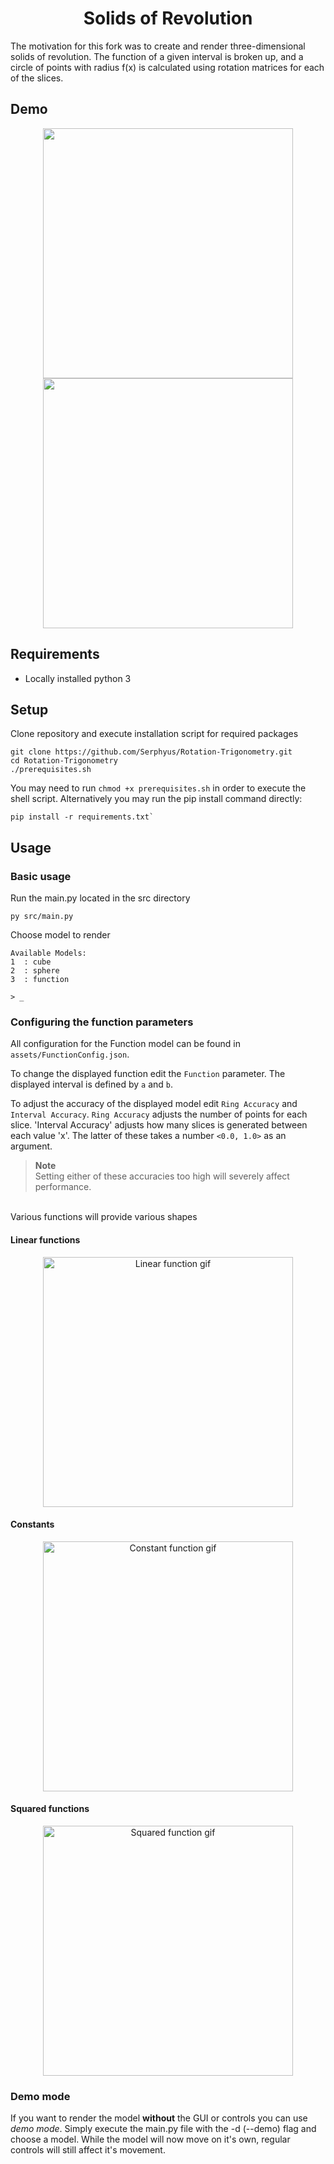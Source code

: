 <h1 align="center">
  Solids of Revolution
</h1>

The motivation for this fork was to create and render three-dimensional solids of revolution. The function of a given interval is broken up, and a circle of points with radius f(x) is calculated using rotation matrices for each of the slices.

## Demo

<div align="center">
    <img src="/media/showcase_cone.gif" height="400">
    <img src="/media/showcase_dish.gif" height="400">
</div>

## Requirements

- Locally installed python 3

## Setup

Clone repository and execute installation script for required packages

```
git clone https://github.com/Serphyus/Rotation-Trigonometry.git
cd Rotation-Trigonometry
./prerequisites.sh
```

You may need to run `chmod +x prerequisites.sh` in order to execute the shell script. Alternatively you may run the pip install command directly:

```
pip install -r requirements.txt`
```

## Usage

### Basic usage

Run the main.py located in the src directory

```
py src/main.py
```

Choose model to render

```
Available Models:
1  : cube
2  : sphere
3  : function

> _
```

### Configuring the function parameters

All configuration for the Function model can be found in `assets/FunctionConfig.json`.

To change the displayed function edit the `Function` parameter.
The displayed interval is defined by `a` and `b`.

To adjust the accuracy of the displayed model edit `Ring Accuracy` and `Interval Accuracy`. `Ring Accuracy` adjusts the number of points for each slice. 'Interval Accuracy' adjusts how many slices is generated between each value 'x'. The latter of these takes a number `<0.0, 1.0>` as an argument.

> **Note**  
> Setting either of these accuracies too high will severely affect performance.

<br>
Various functions will provide various shapes

#### Linear functions

<div align="center">
    <img src="/media/demo_cone.gif" height="400" alt="Linear function gif">
</div>

#### Constants

<div align="center">
    <img src="/media/demo_sylinder.gif" height="400" alt="Constant function gif">
</div>

#### Squared functions

<div align="center">
    <img src="/media/demo_dish.gif" height="400" alt="Squared function gif">
</div>

### Demo mode

If you want to render the model **without** the GUI or controls you can use _demo mode_. Simply execute the main.py file with the -d (--demo) flag and choose a model. While the model will now move on it's own, regular controls will still affect it's movement.
